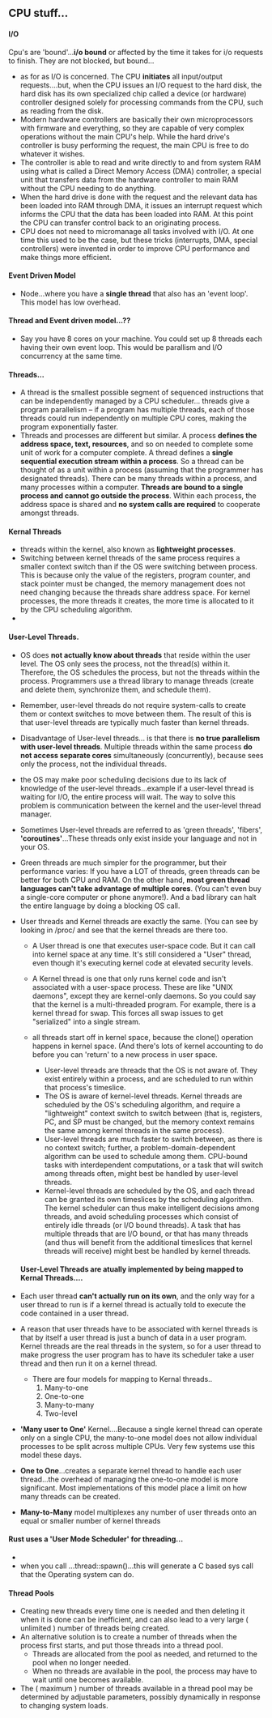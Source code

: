 ## CPU stuff...

#### I/O

Cpu's are 'bound'...**i/o bound** or affected by the time it takes for i/o requests to finish. They are not blocked, but bound...

- as for as I/O is concerned. The CPU **initiates** all input/output requests....but, when the CPU issues an I/O request to the hard disk, the hard disk has its own specialized chip called a device (or hardware) controller designed solely for processing commands from the CPU, such as reading from the disk.
- Modern hardware controllers are basically their own microprocessors with firmware and everything, so they are capable of very complex operations without the main CPU's help. While the hard drive's controller is busy performing the request, the main CPU is free to do whatever it wishes.
- The controller is able to read and write directly to and from system RAM using what is called a Direct Memory Access (DMA) controller, a special unit that transfers data from the hardware controller to main RAM without the CPU needing to do anything.
- When the hard drive is done with the request and the relevant data has been loaded into RAM through DMA, it issues an interrupt request which informs the CPU that the data has been loaded into RAM. At this point the CPU can transfer control back to an originating process.
- CPU does not need to micromanage all tasks involved with I/O. At one time this used to be the case, but these tricks (interrupts, DMA, special controllers) were invented in order to improve CPU performance and make things more efficient.

#### Event Driven Model

- Node...where you have a **single thread** that also has an 'event loop'. This model has low overhead.

#### Thread and Event driven model...??

- Say you have 8 cores on your machine. You could set up 8 threads each having their own event loop. This would be parallism and I/O concurrency at the same time.

#### Threads...

- A thread is the smallest possible segment of sequenced instructions that can be independently managed by a CPU scheduler... threads give a program parallelism – if a program has multiple threads, each of those threads could run independently on multiple CPU cores, making the program exponentially faster.
- Threads and processes are different but similar. A process **defines the address space, text, resources**, and so on needed to complete some unit of work for a computer complete. A thread defines a **single sequential execution stream within a process**. So a thread can be thought of as a unit within a process (assuming that the programmer has designated threads). There can be many threads within a process, and many processes within a computer. **Threads are bound to a single process and cannot go outside the process**. Within each process, the address space is shared and **no system calls are required** to cooperate amongst threads.

#### Kernal Threads

- threads within the kernel, also known as **lightweight processes**.
- Switching between kernel threads of the same process requires a smaller context switch than if the OS were switching between process. This is because only the value of the registers, program counter, and stack pointer must be changed, the memory management does not need changing because the threads share address space. For kernel processes, the more threads it creates, the more time is allocated to it by the CPU scheduling algorithm.
-

#### User-Level Threads.

- OS does **not actually know about threads** that reside within the user level. The OS only sees the process, not the thread(s) within it. Therefore, the OS schedules the process, but not the threads within the process. Programmers use a thread library to manage threads (create and delete them, synchronize them, and schedule them).
- Remember, user-level threads do not require system-calls to create them or context switches to move between them. The result of this is that user-level threads are typically much faster than kernel threads.
- Disadvantage of User-level threads... is that there is **no true parallelism with user-level threads**. Multiple threads within the same process **do not access separate cores** simultaneously (concurrently), because sees only the process, not the individual threads.
- the OS may make poor scheduling decisions due to its lack of knowledge of the user-level threads...example if a user-level thread is waiting for I/O, the entire process will wait. The way to solve this problem is communication between the kernel and the user-level thread manager.
- Sometimes User-level threads are referred to as 'green threads', 'fibers', **'coroutines'**...These threads only exist inside your language and not in your OS.
- Green threads are much simpler for the programmer, but their performance varies: If you have a LOT of threads, green threads can be better for both CPU and RAM. On the other hand, **most green thread languages can't take advantage of multiple cores**. (You can't even buy a single-core computer or phone anymore!). And a bad library can halt the entire language by doing a blocking OS call.
- User threads and Kernel threads are exactly the same. (You can see by looking in /proc/ and see that the kernel threads are there too.

  - A User thread is one that executes user-space code. But it can call into kernel space at any time. It's still considered a "User" thread, even though it's executing kernel code at elevated security levels.

  - A Kernel thread is one that only runs kernel code and isn't associated with a user-space process. These are like "UNIX daemons", except they are kernel-only daemons. So you could say that the kernel is a multi-threaded program. For example, there is a kernel thread for swap. This forces all swap issues to get "serialized" into a single stream.
  - all threads start off in kernel space, because the clone() operation happens in kernel space. (And there's lots of kernel accounting to do before you can 'return' to a new process in user space.

    - User-level threads are threads that the OS is not aware of. They exist entirely within a process, and are scheduled to run within that process's timeslice.
    - The OS is aware of kernel-level threads. Kernel threads are scheduled by the OS's scheduling algorithm, and require a "lightweight" context switch to switch between (that is, registers, PC, and SP must be changed, but the memory context remains the same among kernel threads in the same process).
    - User-level threads are much faster to switch between, as there is no context switch; further, a problem-domain-dependent algorithm can be used to schedule among them. CPU-bound tasks with interdependent computations, or a task that will switch among threads often, might best be handled by user-level threads.
    - Kernel-level threads are scheduled by the OS, and each thread can be granted its own timeslices by the scheduling algorithm. The kernel scheduler can thus make intelligent decisions among threads, and avoid scheduling processes which consist of entirely idle threads (or I/O bound threads). A task that has multiple threads that are I/O bound, or that has many threads (and thus will benefit from the additional timeslices that kernel threads will receive) might best be handled by kernel threads.

  #### User-Level Threads are atually implemented by being mapped to Kernal Threads....

- Each user thread **can't actually run on its own**, and the only way for a user thread to run is if a kernel thread is actually told to execute the code contained in a user thread.
- A reason that user threads have to be associated with kernel threads is that by itself a user thread is just a bunch of data in a user program. Kernel threads are the real threads in the system, so for a user thread to make progress the user program has to have its scheduler take a user thread and then run it on a kernel thread.

  - There are four models for mapping to Kernal threads..
    1. Many-to-one
    2. One-to-one
    3. Many-to-many
    4. Two-level

- **'Many user to One'** Kernel....Because a single kernel thread can operate only on a single CPU, the many-to-one model does not allow individual processes to be split across multiple CPUs. Very few systems use this model these days.
- **One to One**...creates a separate kernel thread to handle each user thread...the overhead of managing the one-to-one model is more significant. Most implementations of this model place a limit on how many threads can be created.
- **Many-to-Many** model multiplexes any number of user threads onto an equal or smaller number of kernel threads

#### Rust uses a 'User Mode Scheduler' for threading...

-
- when you call ...thread::spawn()...this will generate a C based sys call that the Operating system can do.

#### Thread Pools

- Creating new threads every time one is needed and then deleting it when it is done can be inefficient, and can also lead to a very large ( unlimited ) number of threads being created.
- An alternative solution is to create a number of threads when the process first starts, and put those threads into a thread pool.
  - Threads are allocated from the pool as needed, and returned to the pool when no longer needed.
  - When no threads are available in the pool, the process may have to wait until one becomes available.
- The ( maximum ) number of threads available in a thread pool may be determined by adjustable parameters, possibly dynamically in response to changing system loads.

